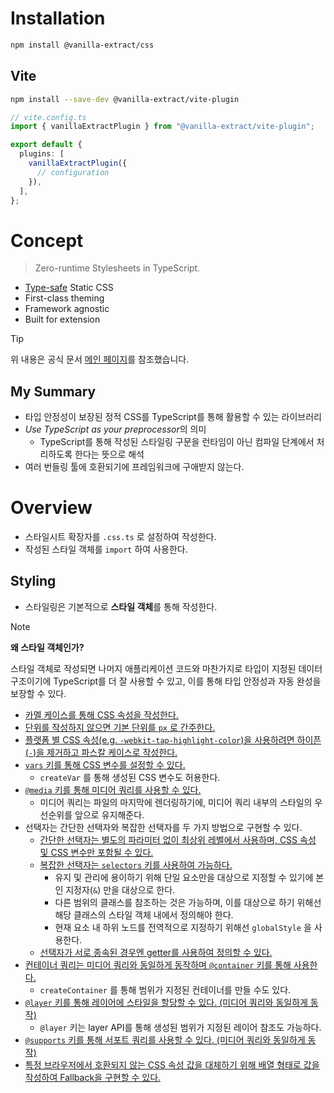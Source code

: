 # Installation

```sh
npm install @vanilla-extract/css
```

## Vite

```sh
npm install --save-dev @vanilla-extract/vite-plugin
```

```ts
// vite.config.ts
import { vanillaExtractPlugin } from "@vanilla-extract/vite-plugin";

export default {
  plugins: [
    vanillaExtractPlugin({
      // configuration
    }),
  ],
};
```

# Concept

> Zero-runtime Stylesheets in TypeScript.

- [Type-safe](https://en.wikipedia.org/wiki/Type_safety) Static CSS
- First-class theming
- Framework agnostic
- Built for extension

> [!TIP]
> 위 내용은 공식 문서 [메인 페이지](https://vanilla-extract.style/)를 참조했습니다.

## My Summary

- 타입 안정성이 보장된 정적 CSS를 TypeScript를 통해 활용할 수 있는 라이브러리
- *Use TypeScript as your preprocessor*의 의미
  - TypeScript를 통해 작성된 스타일링 구문을 런타임이 아닌 컴파일 단계에서 처리하도록 한다는 뜻으로 해석
- 여러 번들링 툴에 호환되기에 프레임워크에 구애받지 않는다.

# Overview

- 스타일시트 확장자를 `.css.ts` 로 설정하여 작성한다.
- 작성된 스타일 객체를 `import` 하여 사용한다.

## Styling

- 스타일링은 기본적으로 **스타일 객체**를 통해 작성한다.

> [!NOTE]
>
> **왜 스타일 객체인가?**
>
> 스타일 객체로 작성되면 나머지 애플리케이션 코드와 마찬가지로 타입이 지정된 데이터 구조이기에 TypeScript를 더 잘 사용할 수 있고, 이를 통해 타입 안정성과 자동 완성을 보장할 수 있다.

- [카멜 케이스를 통해 CSS 속성을 작성한다.](https://vanilla-extract.style/documentation/styling/#css-properties)
- [단위를 작성하지 않으면 기본 단위를 `px` 로 간주한다.](https://vanilla-extract.style/documentation/styling/#unitless-properties)
- [플랫폼 별 CSS 속성(e.g. `-webkit-tap-highlight-color`)을 사용하려면 하이픈(`-`)을 제거하고 파스칼 케이스로 작성한다.](https://vanilla-extract.style/documentation/styling/#vendor-prefixes)
- [`vars` 키를 통해 CSS 변수를 설정할 수 있다.](https://vanilla-extract.style/documentation/styling/#css-variables)
  - `createVar` 를 통해 생성된 CSS 변수도 허용한다.
- [`@media` 키를 통해 미디어 쿼리를 사용할 수 있다.](https://vanilla-extract.style/documentation/styling/#media-queries)
  - 미디어 쿼리는 파일의 마지막에 렌더링하기에, 미디어 쿼리 내부의 스타일의 우선순위를 앞으로 유지해준다.
- 선택자는 간단한 선택자와 복잡한 선택자를 두 가지 방법으로 구현할 수 있다.
  - [간단한 선택자는 별도의 파라미터 없이 최상위 레벨에서 사용하며, CSS 속성 및 CSS 변수만 포함될 수 있다.](https://vanilla-extract.style/documentation/styling/#simple-pseudo-selectors)
  - [복잡한 선택자는 `selectors` 키를 사용하여 가능하다.](https://vanilla-extract.style/documentation/styling/#complex-selectors)
    - 유지 및 관리에 용이하기 위해 단일 요소만을 대상으로 지정할 수 있기에 본인 지정자(`&`) 만을 대상으로 한다.
    - 다른 범위의 클래스를 참조하는 것은 가능하며, 이를 대상으로 하기 위해선 해당 클래스의 스타일 객체 내에서 정의해야 한다.
    - 현재 요소 내 하위 노드를 전역적으로 지정하기 위해선 `globalStyle` 을 사용한다.
  - [선택자가 서로 종속된 경우엔 getter를 사용하여 정의할 수 있다.](https://vanilla-extract.style/documentation/styling/#complex-selectors)
- [컨테이너 쿼리는 미디어 쿼리와 동일하게 동작하며 `@container` 키를 통해 사용한다.](https://vanilla-extract.style/documentation/styling/#container-queries)
  - `createContainer` 를 통해 범위가 지정된 컨테이너를 만들 수도 있다.
- [`@layer` 키를 통해 레이어에 스타일을 할당할 수 있다. (미디어 쿼리와 동일하게 동작)](https://vanilla-extract.style/documentation/styling/#layers)
  - `@layer` 키는 layer API를 통해 생성된 범위가 지정된 레이어 참조도 가능하다.
- [`@supports` 키를 통해 서포트 쿼리를 사용할 수 있다. (미디어 쿼리와 동일하게 동작)](https://arc.net/l/quote/omjjtdcd)
- [특정 브라우저에서 호환되지 않는 CSS 속성 값을 대체하기 위해 배열 형태로 값을 작성하여 Fallback을 구현할 수 있다.](https://vanilla-extract.style/documentation/styling/#fallback-styles)
